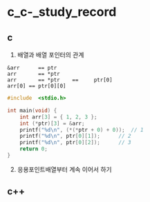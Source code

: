 # c_c-_study_record

## c
1. 배열과 배열 포인터의 관계
```
&arr      == ptr  
arr       == *ptr   
arr       == *ptr    ==     ptr[0]
arr[0] == ptr[0][0]
```
```c
#include  <stdio.h>

int main(void) {
    int arr[3] = { 1, 2, 3 };
    int (*ptr)[3] = &arr;  
    printf("%d\n", (*(*ptr + 0) + 0));  // 1
    printf("%d\n", ptr[0][1]);      // 2
    printf("%d\n", ptr[0][2]);      // 3
    return 0;
}
```

2. 응용포인트배열부터 계속 이어서 하기


## c++